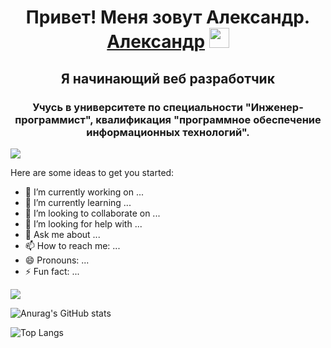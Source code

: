 <h1 align="center">Привет! Меня зовут Александр. <a href="https://vk.com/alexandrtanana" target="_blank">Александр</a> 
<img src="https://github.com/blackcater/blackcater/raw/main/images/Hi.gif" height="32"/></h1>
<h2 align="center">Я начинающий веб разработчик</h2>
<h3 align="center">Учусь в университете по специальности "Инженер-программист", квалификация "программное обеспечение информационных технологий".</h3>

![](https://komarev.com/ghpvc/?username=your-github-alexandrtanana)

Here are some ideas to get you started:

- 🔭 I’m currently working on ...
- 🌱 I’m currently learning ...
- 👯 I’m looking to collaborate on ...
- 🤔 I’m looking for help with ...
- 💬 Ask me about ...
- 📫 How to reach me: ...
- 😄 Pronouns: ...
- ⚡ Fun fact: ...

<img src="https://raw.githubusercontent.com/alexandrtanana/icons-for-github/master/powershell_button_icon_151870.png?token=GHSAT0AAAAAAB57WTM7GYN3JDMSGQ4E5TFIY7DIRRQ"></img>


![Anurag's GitHub stats](https://github-readme-stats.vercel.app/api?username=alexandrtanana&theme=merko)
<br/>

![Top Langs](https://github-readme-stats.vercel.app/api/top-langs/?username=alexandrtanana&layout=compact)
